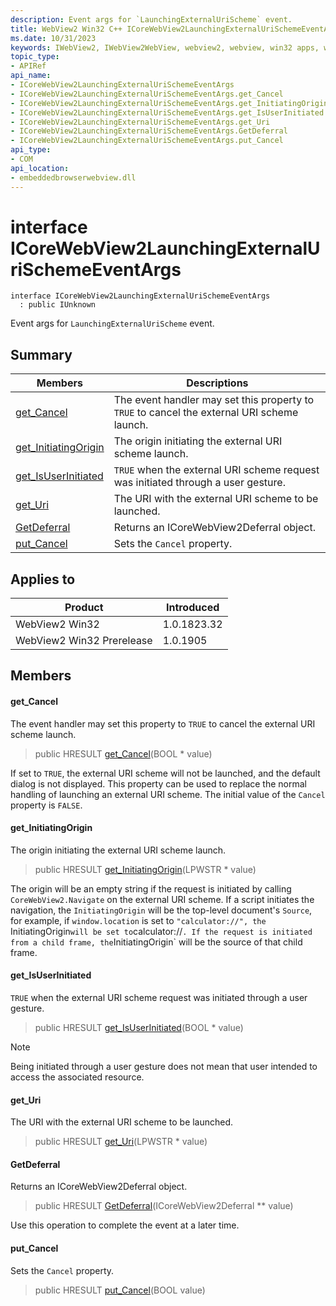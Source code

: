 ```yaml
---
description: Event args for `LaunchingExternalUriScheme` event.
title: WebView2 Win32 C++ ICoreWebView2LaunchingExternalUriSchemeEventArgs
ms.date: 10/31/2023
keywords: IWebView2, IWebView2WebView, webview2, webview, win32 apps, win32, edge, ICoreWebView2, ICoreWebView2Controller, browser control, edge html, ICoreWebView2LaunchingExternalUriSchemeEventArgs
topic_type: 
- APIRef
api_name:
- ICoreWebView2LaunchingExternalUriSchemeEventArgs
- ICoreWebView2LaunchingExternalUriSchemeEventArgs.get_Cancel
- ICoreWebView2LaunchingExternalUriSchemeEventArgs.get_InitiatingOrigin
- ICoreWebView2LaunchingExternalUriSchemeEventArgs.get_IsUserInitiated
- ICoreWebView2LaunchingExternalUriSchemeEventArgs.get_Uri
- ICoreWebView2LaunchingExternalUriSchemeEventArgs.GetDeferral
- ICoreWebView2LaunchingExternalUriSchemeEventArgs.put_Cancel
api_type:
- COM
api_location:
- embeddedbrowserwebview.dll
---
```


# interface ICoreWebView2LaunchingExternalUriSchemeEventArgs

```
interface ICoreWebView2LaunchingExternalUriSchemeEventArgs
  : public IUnknown
```

Event args for `LaunchingExternalUriScheme` event.

## Summary

 Members                        | Descriptions
--------------------------------|---------------------------------------------
[get_Cancel](#get_cancel) | The event handler may set this property to `TRUE` to cancel the external URI scheme launch.
[get_InitiatingOrigin](#get_initiatingorigin) | The origin initiating the external URI scheme launch.
[get_IsUserInitiated](#get_isuserinitiated) | `TRUE` when the external URI scheme request was initiated through a user gesture.
[get_Uri](#get_uri) | The URI with the external URI scheme to be launched.
[GetDeferral](#getdeferral) | Returns an ICoreWebView2Deferral object.
[put_Cancel](#put_cancel) | Sets the `Cancel` property.

## Applies to

Product                         | Introduced
--------------------------------|---------------------------------------------
WebView2 Win32            |    1.0.1823.32
WebView2 Win32 Prerelease |    1.0.1905

## Members

#### get_Cancel

The event handler may set this property to `TRUE` to cancel the external URI scheme launch.

> public HRESULT [get_Cancel](#get_cancel)(BOOL * value)

If set to `TRUE`, the external URI scheme will not be launched, and the default dialog is not displayed. This property can be used to replace the normal handling of launching an external URI scheme. The initial value of the `Cancel` property is `FALSE`.

#### get_InitiatingOrigin

The origin initiating the external URI scheme launch.

> public HRESULT [get_InitiatingOrigin](#get_initiatingorigin)(LPWSTR * value)

The origin will be an empty string if the request is initiated by calling `CoreWebView2.Navigate` on the external URI scheme. If a script initiates the navigation, the `InitiatingOrigin` will be the top-level document's `Source`, for example, if `window.location` is set to `"calculator://", the `InitiatingOrigin`will be set to`calculator://`. If the request is initiated from a child frame, the`InitiatingOrigin` will be the source of that child frame.

#### get_IsUserInitiated

`TRUE` when the external URI scheme request was initiated through a user gesture.

> public HRESULT [get_IsUserInitiated](#get_isuserinitiated)(BOOL * value)

> [!NOTE]
> Being initiated through a user gesture does not mean that user intended to access the associated resource.

#### get_Uri

The URI with the external URI scheme to be launched.

> public HRESULT [get_Uri](#get_uri)(LPWSTR * value)

#### GetDeferral

Returns an ICoreWebView2Deferral object.

> public HRESULT [GetDeferral](#getdeferral)(ICoreWebView2Deferral ** value)

Use this operation to complete the event at a later time.

#### put_Cancel

Sets the `Cancel` property.

> public HRESULT [put_Cancel](#put_cancel)(BOOL value)


